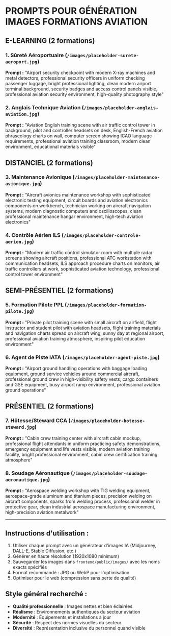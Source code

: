 # PROMPTS POUR GÉNÉRATION IMAGES FORMATIONS AVIATION

## E-LEARNING (2 formations)

### 1. Sûreté Aéroportuaire (`/images/placeholder-surete-aeroport.jpg`)
**Prompt :** 
"Airport security checkpoint with modern X-ray machines and metal detectors, professional security officers in uniform checking passenger luggage, bright professional lighting, clean modern airport terminal background, security badges and access control panels visible, professional aviation security environment, high-quality photography style"

### 2. Anglais Technique Aviation (`/images/placeholder-anglais-aviation.jpg`) 
**Prompt :**
"Aviation English training scene with air traffic control tower in background, pilot and controller headsets on desk, English-French aviation phraseology charts on wall, computer screen showing ICAO language requirements, professional aviation training classroom, modern clean environment, educational materials visible"

## DISTANCIEL (2 formations)

### 3. Maintenance Avionique (`/images/placeholder-maintenance-avionique.jpg`)
**Prompt :**
"Aircraft avionics maintenance workshop with sophisticated electronic testing equipment, circuit boards and aviation electronics components on workbench, technician working on aircraft navigation systems, modern diagnostic computers and oscilloscopes, clean professional maintenance hangar environment, high-tech aviation electronics"

### 4. Contrôle Aérien ILS (`/images/placeholder-controle-aerien.jpg`)
**Prompt :**
"Modern air traffic control simulator room with multiple radar screens showing aircraft positions, professional ATC workstation with communication headsets, ILS approach procedure charts on monitors, air traffic controllers at work, sophisticated aviation technology, professional control tower environment"

## SEMI-PRÉSENTIEL (2 formations)

### 5. Formation Pilote PPL (`/images/placeholder-formation-pilote.jpg`)
**Prompt :**
"Private pilot training scene with small aircraft on airfield, flight instructor and student pilot with aviation headsets, flight training materials and navigation charts spread on aircraft wing, sunny day at regional airport, professional aviation training atmosphere, inspiring pilot education environment"

### 6. Agent de Piste IATA (`/images/placeholder-agent-piste.jpg`)
**Prompt :**
"Airport ground handling operations with baggage loading equipment, ground service vehicles around commercial aircraft, professional ground crew in high-visibility safety vests, cargo containers and GSE equipment, busy airport ramp environment, professional aviation ground operations"

## PRÉSENTIEL (2 formations)

### 7. Hôtesse/Steward CCA (`/images/placeholder-hotesse-steward.jpg`)
**Prompt :**
"Cabin crew training center with aircraft cabin mockup, professional flight attendants in uniform practicing safety demonstrations, emergency equipment and life vests visible, modern aviation training facility, bright professional environment, cabin crew certification training atmosphere"

### 8. Soudage Aéronautique (`/images/placeholder-soudage-aeronautique.jpg`)
**Prompt :**
"Aerospace welding workshop with TIG welding equipment, aerospace-grade aluminum and titanium pieces, precision welding on aircraft components, sparks from welding process, professional welder in protective gear, clean industrial aerospace manufacturing environment, high-precision aviation metalwork"

---

## Instructions d'utilisation :

1. Utiliser chaque prompt avec un générateur d'images IA (Midjourney, DALL-E, Stable Diffusion, etc.)
2. Générer en haute résolution (1920x1080 minimum)
3. Sauvegarder les images dans `frontend/public/images/` avec les noms exacts spécifiés
4. Format recommandé : JPG ou WebP pour l'optimisation
5. Optimiser pour le web (compression sans perte de qualité)

## Style général recherché :
- **Qualité professionnelle** : Images nettes et bien éclairées
- **Réalisme** : Environnements authentiques du secteur aviation
- **Modernité** : Équipements et installations à jour
- **Sécurité** : Respect des normes visuelles du secteur
- **Diversité** : Représentation inclusive du personnel quand visible 